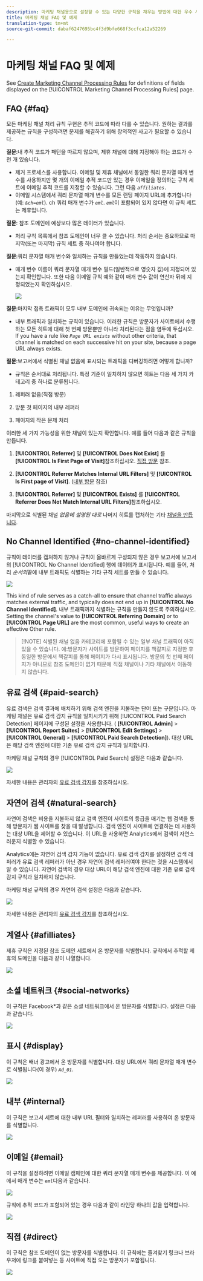 ```yaml
---
description: 마케팅 채널용으로 설정할 수 있는 다양한 규칙을 채우는 방법에 대한 우수 사례 및 예제를 참조하십시오.
title: 마케팅 채널 FAQ 및 예제
translation-type: tm+mt
source-git-commit: dabaf6247695bc4f3d9bfe668f3ccfca12a52269

---
```



# 마케팅 채널 FAQ 및 예제

See [Create Marketing Channel Processing Rules](/help/components/c-marketing-channels/c-rules.md) for definitions of fields displayed on the [!UICONTROL Marketing Channel Processing Rules] page.

## FAQ {#faq}

모든 마케팅 채널 처리 규칙 구현은 추적 코드에 따라 다를 수 있습니다. 원하는 결과를 제공하는 규칙을 구성하려면 문제를 해결하기 위해 창의적인 사고가 필요할 수 있습니다.

**질문**:내 추적 코드가 패턴을 따르지 않으며, 제휴 채널에 대해 지정해야 하는 코드가 수천 개 있습니다.

* 제거 프로세스를 사용합니다. 이메일 및 제휴 채널에서 동일한 쿼리 문자열 매개 변수를 사용하지만 몇 개의 이메일 추적 코드만 있는 경우 이메일을 정의하는 규칙 세트에 이메일 추적 코드를 지정할 수 있습니다. 그런 다음 *`affiliates.`*
* 이메일 시스템에서 쿼리 문자열 매개 변수를 모든 랜딩 페이지 URL에 추가합니다(예: *`&ch=eml`*). ch 쿼리 매개 변수가 *`eml`*. *`eml`*&#x200B;이 포함되어 있지 않다면 이 규칙 세트는 제휴입니다.

**질문**: 참조 도메인에 예상보다 많은 데이터가 있습니다.

* 처리 규칙 목록에서 참조 도메인이 너무 클 수 있습니다. 처리 순서는 중요하므로 마지막(또는 마지막) 규칙 세트 중 하나여야 합니다.

**질문**:쿼리 문자열 매개 변수와 일치하는 규칙을 만들었는데 작동하지 않습니다.

* 매개 변수 이름이 쿼리 문자열 매개 변수 필드(일반적으로 영숫자 값)에 지정되어 있는지 확인합니다. 또한 다음 이메일 규칙 예와 같이 매개 변수 값이 연산자 뒤에 지정되었는지 확인하십시오.

   ![](assets/example_email.png)

**질문**:마지막 접촉 트래픽이 모두 내부 도메인에 귀속되는 이유는 무엇입니까?

* 내부 트래픽과 일치하는 규칙이 있습니다. 이러한 규칙은 방문자가 사이트에서 수행하는 모든 히트에 대해 첫 번째 방문뿐만 아니라 처리된다는 점을 염두에 두십시오. If you have a rule like *`Page URL exists`* without other criteria, that channel is matched on each successive hit on your site, because a page URL always exists.

**질문**:보고서에서 식별된 채널 없음에 표시되는 트래픽을 디버깅하려면 어떻게 합니까?

* 규칙은 순서대로 처리됩니다. 특정 기준이 일치하지 않으면 히트는 다음 세 가지 카테고리 중 하나로 분류됩니다.

1. 레퍼러 없음(직접 방문)

2. 방문 첫 페이지의 내부 레퍼러

3. 페이지의 작은 문제 처리

이러한 세 가지 가능성을 위한 채널이 있는지 확인합니다. 예를 들어 다음과 같은 규칙을 만듭니다.

1. **[!UICONTROL Referrer]** 및 **[!UICONTROL Does Not Exist]** 를 **[!UICONTROL Is First Page of Visit]**&#x200B;참조하십시오. [직접 방문](/help/components/c-marketing-channels/c-faq.md) 참조.

2. **[!UICONTROL Referrer Matches Internal URL Filters]** 및 **[!UICONTROL Is First page of Visit]**. ([내부 방문](/help/components/c-marketing-channels/c-faq.md) 참조)

3. **[!UICONTROL Referrer]** 및 **[!UICONTROL Exists]** 를 **[!UICONTROL Referrer Does Not Match Internal URL Filters]**&#x200B;참조하십시오.

마지막으로 식별된 채널 *없음에 설명된 대로* 나머지 히트를 캡처하는 기타 [채널을 만듭니다](/help/components/c-marketing-channels/c-faq.md#no-channel-identified).

## No Channel Identified {#no-channel-identified}

규칙이 데이터를 캡처하지 않거나 규칙이 올바르게 구성되지 않은 경우 보고서에 보고서의 [!UICONTROL No Channel Identified] 행에 데이터가 표시됩니다. 예를 들어, 처리 *순서의*&#x200B;끝에 내부 트래픽도 식별하는 기타 규칙 세트를 만들 수 있습니다.

![](assets/example_other.png)

This kind of rule serves as a catch-all to ensure that channel traffic always matches external traffic, and typically does not end up in **[!UICONTROL No Channel Identified]**. 내부 트래픽까지 식별하는 규칙을 만들지 않도록 주의하십시오. Setting the channel&#39;s value to **[!UICONTROL Referring Domain]** or to **[!UICONTROL Page URL]** are the most common, useful ways to create an effective Other rule.

>[!NOTE] 식별된 채널 없음 카테고리에 포함될 수 있는 일부 채널 트래픽이 아직 있을 수 있습니다. 예:방문자가 사이트를 방문하여 페이지를 책갈피로 지정한 후 동일한 방문에서 책갈피를 통해 페이지가 다시 표시됩니다. 방문의 첫 번째 페이지가 아니므로 참조 도메인이 없기 때문에 직접 채널이나 기타 채널에서 이동하지 않습니다.

## 유료 검색 {#paid-search}

유료 검색은 검색 결과에 배치하기 위해 검색 엔진을 지불하는 단어 또는 구문입니다. 마케팅 채널은 유료 검색 감지 규칙을 일치시키기 위해 [!UICONTROL Paid Search Detection] 페이지에 구성된 설정을 사용합니다. ( **[!UICONTROL Admin]** > **[!UICONTROL Report Suites]** > **[!UICONTROL Edit Settings]** > **[!UICONTROL General]** > **[!UICONTROL Paid Search Detection]**). 대상 URL은 해당 검색 엔진에 대한 기존 유료 검색 감지 규칙과 일치합니다.

마케팅 채널 규칙의 경우 [!UICONTROL Paid Search] 설정은 다음과 같습니다.

![](assets/example_paid_search.png)

자세한 내용은 관리자의 [유료 검색 감지](https://docs.adobe.com/content/help/en/analytics/admin/admin-tools/paid-search-detection/paid-search-detection.html)를 참조하십시오.

## 자연어 검색 {#natural-search}

자연어 검색은 비용을 지불하지 않고 검색 엔진이 사이트의 등급을 매기는 웹 검색을 통해 방문자가 웹 사이트를 찾을 때 발생합니다. 검색 엔진이 사이트에 연결하는 데 사용하는 대상 URL을 제어할 수 있습니다. 이 URL을 사용하면 Analytics에서 검색이 자연스러운지 식별할 수 있습니다.

Analytics에는 자연어 검색 감지 기능이 없습니다. 유료 검색 감지를 설정하면 검색 레퍼러가 유료 검색 레퍼러가 아닌 경우 자연어 검색 레퍼러여야 한다는 것을 시스템에서 알 수 있습니다. 자연어 검색의 경우 대상 URL이 해당 검색 엔진에 대한 기존 유료 검색 감지 규칙과 일치하지 않습니다.

마케팅 채널 규칙의 경우 자연어 검색 설정은 다음과 같습니다.

![](assets/example_natural_search.png)

자세한 내용은 관리자의 [유료 검색 감지](https://docs.adobe.com/content/help/en/analytics/admin/admin-tools/paid-search-detection/paid-search-detection.html)를 참조하십시오.

## 계열사 {#afilliates}

제휴 규칙은 지정된 참조 도메인 세트에서 온 방문자를 식별합니다. 규칙에서 추적할 제휴의 도메인을 다음과 같이 나열합니다.

![](assets/example_affiliates.png)

## 소셜 네트워크 {#social-networks}

이 규칙은 Facebook*과 같은 소셜 네트워크에서 온 방문자를 식별합니다. 설정은 다음과 같습니다.

![](assets/example_social.png)

## 표시 {#display}

이 규칙은 배너 광고에서 온 방문자를 식별합니다. 대상 URL에서 쿼리 문자열 매개 변수로 식별됩니다(이 경우) *`Ad_01`*.

![](assets/example_display.png)

## 내부 {#internal}

이 규칙은 보고서 세트에 대한 내부 URL 필터와 일치하는 레퍼러를 사용하여 온 방문자를 식별합니다.

![](assets/example_internal.png)

## 이메일 {#email}

이 규칙을 설정하려면 이메일 캠페인에 대한 쿼리 문자열 매개 변수를 제공합니다. 이 예에서 매개 변수는 *`eml`*&#x200B;다음과 같습니다.

![](assets/example_email.png)

규칙에 추적 코드가 포함되어 있는 경우 다음과 같이 라인당 하나의 값을 입력합니다.

![](assets/tracking_code.png)

## 직접 {#direct}

이 규칙은 참조 도메인이 없는 방문자를 식별합니다. 이 규칙에는 즐겨찾기 링크나 브라우저에 링크를 붙여넣는 등 사이트에 직접 오는 방문자가 포함됩니다.

![](assets/example_direct.png)

